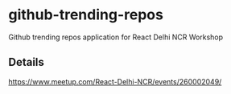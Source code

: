 # github-trending-repos
Github trending repos application for React Delhi NCR Workshop

## Details
https://www.meetup.com/React-Delhi-NCR/events/260002049/
